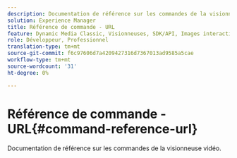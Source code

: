 ```yaml
---
description: Documentation de référence sur les commandes de la visionneuse vidéo.
solution: Experience Manager
title: Référence de commande - URL
feature: Dynamic Media Classic, Visionneuses, SDK/API, Images interactives
role: Développeur, Professionnel
translation-type: tm+mt
source-git-commit: f6c97606d7a4209427316d7367013ad9585a5cae
workflow-type: tm+mt
source-wordcount: '31'
ht-degree: 0%

---
```



# Référence de commande - URL{#command-reference-url}

Documentation de référence sur les commandes de la visionneuse vidéo.

